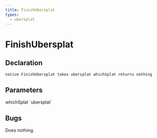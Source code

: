 ```yaml
---
title: FinishUbersplat
types:
  - ubersplat
---
```


# FinishUbersplat

## Declaration

```
native FinishUbersplat takes ubersplat whichSplat returns nothing
```

## Parameters
<dl>
  <dt>whichSplat `ubersplat`</dt>
  <dd></dd>
</dl>

## Bugs 
Does nothing.